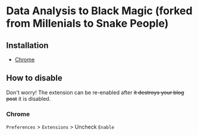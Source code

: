 # Data Analysis to Black Magic (forked from Millenials to Snake People)




## Installation

  - [Chrome](https://chrome.google.com/webstore/detail/cpdoocmkmdakhclfphmmdnpldcbeloip)



## How to disable

Don't worry! The extension can be re-enabled after ~~it destroys your blog post~~ it is disabled.

### Chrome

`Preferences` > `Extensions` > Uncheck `Enable`

